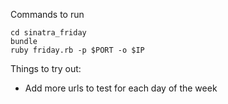 Commands to run

    cd sinatra_friday
    bundle
    ruby friday.rb -p $PORT -o $IP

Things to try out:
* Add more urls to test for each day of the week
